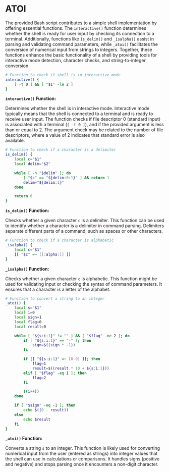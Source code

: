 # ATOI
The provided Bash script contributes to a simple shell implementation by offering essential functions. The `interactive()` function determines whether the shell is ready for user input by checking its connection to a terminal. Additionally, functions like `is_delim()` and `_isalpha()` assist in parsing and validating command parameters, while `_atoi()` facilitates the conversion of numerical input from strings to integers. Together, these functions enhance the basic functionality of a shell by providing tools for interactive mode detection, character checks, and string-to-integer conversion.

```bash
# Function to check if shell is in interactive mode
interactive() {
    [ -t 0 ] && [ "$1" -le 2 ]
}

```

**`interactive()` Function:**

Determines whether the shell is in interactive mode. Interactive mode typically means that the shell is connected to a terminal and is ready to receive user input. The function checks if file descriptor 0 (standard input) is associated with a terminal (`[ -t 0 ]`), and if the provided argument is less than or equal to 2. The argument check may be related to the number of file descriptors, where a value of 2 indicates that standard error is also available.

```bash
# Function to check if a character is a delimiter
is_delim() {
    local c="$1"
    local delim="$2"

    while [ -n "$delim" ]; do
        [ "$c" == "${delim:0:1}" ] && return 1
        delim="${delim:1}"
    done

    return 0
}
```

**`is_delim()` Function:**

Checks whether a given character `c` is a delimiter. This function can be used to identify whether a character is a delimiter in command parsing. Delimiters separate different parts of a command, such as spaces or other characters.

```bash
# Function to check if a character is alphabetic
_isalpha() {
    local c="$1"
    [[ "$c" =~ [[:alpha:]] ]]
}
```

**`_isalpha()` Function:**

Checks whether a given character `c` is alphabetic. This function might be used for validating input or checking the syntax of command parameters. It ensures that a character is a letter of the alphabet.

```bash
# Function to convert a string to an integer
_atoi() {
    local s="$1"
    local i=0
    local sign=1
    local flag=0
    local result=0

    while [ "${s:i:1}" != "" ] && [ "$flag" -ne 2 ]; do
        if [ "${s:i:1}" == "-" ]; then
            sign=$((sign * -1))
        fi

        if [[ "${s:i:1}" =~ [0-9] ]]; then
            flag=1
            result=$((result * 10 + ${s:i:1}))
        elif [ "$flag" -eq 1 ]; then
            flag=2
        fi

        ((i++))
    done

    if [ "$sign" -eq -1 ]; then
        echo $((0 - result))
    else
        echo $result
    fi
}
```

**`_atoi()` Function:**

Converts a string `s` to an integer. This function is likely used for converting numerical input from the user (entered as strings) into integer values that the shell can use in calculations or comparisons. It handles signs (positive and negative) and stops parsing once it encounters a non-digit character.
